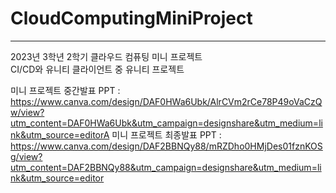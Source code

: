 # CloudComputingMiniProject
<hr>
2023년 3학년 2학기 클라우드 컴퓨팅 미니 프로젝트<br>
CI/CD와 유니티 클라이언트 중 유니티 프로젝트

미니 프로젝트 중간발표 PPT : https://www.canva.com/design/DAF0HWa6Ubk/AlrCVm2rCe78P49oVaCzQw/view?utm_content=DAF0HWa6Ubk&utm_campaign=designshare&utm_medium=link&utm_source=editorA
미니 프로젝트 최종발표 PPT : https://www.canva.com/design/DAF2BBNQy88/mRZDho0HMjDes01fznKOSg/view?utm_content=DAF2BBNQy88&utm_campaign=designshare&utm_medium=link&utm_source=editor
